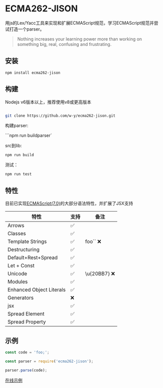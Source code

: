 # ECMA262-JISON
用js的Lex/Yacc工具来实现和扩展ECMAScript规范，学习ECMAScript规范并尝试打造一个parser。

>Nothing increases your learning power more than working on something big, real, confusing and frustrating.

   
## 安装


`npm install ecma262-jison`


## 构建

Nodejs v6版本以上，推荐使用v8或更高版本


```bash

git clone https://github.com/w-y/ecma262-jison.git

```


构建parser:

```npm run buildparser`


src到lib:

`npm run build`


测试：

`npm run test`

## 特性

目前已实现[ECMAScript(7.0)](http://www.ecma-international.org/ecma-262/7.0/index.html)的大部分语法特性，并扩展了JSX支持

|    特性                   | 支持 | 备注        |
| ----------                | --- |  ---        |
| Arrows                    | ✅  |             |
| Classes                   | ✅  |             |
| Template Strings          | ✅  |foo``   ❌   |
| Destructuring             | ✅  |             |
| Default+Rest+Spread       | ✅  |             |
| Let + Const               | ✅  |             |
| Unicode                   | ✅  | \u{20BB7} ❌|
| Modules                   | ✅  |             |
| Enhanced Object Literals  | ✅  |             |
| Generators                | ❌  |             |
| jsx                       | ✅  |             |
| Spread Element            | ✅  |             |
| Spread Property           | ✅  |             |

## 示例

```js
const code = 'foo;';

const parser = require('ecma262-jison');

parser.parse(code);
```

[在线示例](https://w-y.github.io/ecma262-jison/demos/ast/index.html)


